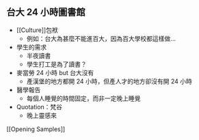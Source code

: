 ## 台大 24 小時圖書館
- [[Culture]]包袱
	- 例如：台大為甚麼不能進百大，因為百大學校都這樣做...
- 學生的需求
	- 半夜讀書
	- 學生打工是為了讀書？
- 麥當勞 24 小時 but 台大沒有
	- 產漢堡的地方都開 24 小時，但產人才的地方卻沒有開 24 小時
- 醫學報告
	- 每個人睡覺的時間固定，而非一定晚上睡覺
- Quotation：梵谷
	- 晚上靈感來

[[Opening Samples]]
